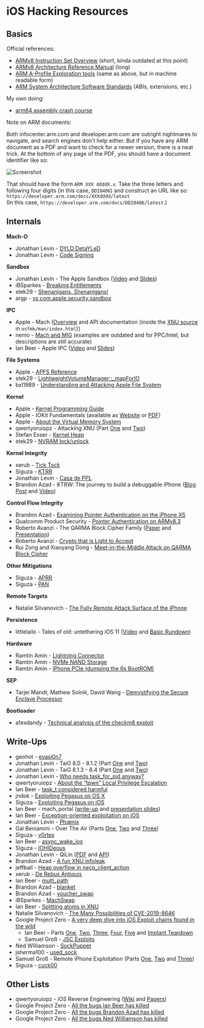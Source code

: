 # iOS Hacking Resources

## Basics

Official references:

- [ARMv8 Instruction Set Overview](https://www.element14.com/community/servlet/JiveServlet/previewBody/41836-102-1-229511/ARM.Reference_Manual.pdf) (short, kinda outdated at this point)
- [ARMv8 Architecture Reference Manual](https://developer.arm.com/docs/ddi0487/latest) (long)
- [ARM A-Profile Exploration tools](https://developer.arm.com/products/architecture/cpu-architecture/a-profile/exploration-tools) (same as above, but in machine readable form)
- [ARM System Architecture Software Standards](https://developer.arm.com/architectures/system-architectures/software-standards) (ABIs, extensions, etc.)

My own doing:

- [arm64 assembly crash course](https://github.com/Siguza/ios-resources/blob/master/bits/arm64.md)
<!-- TODO: something about memory regions and access permissions -->
<!-- TODO: something about C++ vtables -->
<!-- TODO: something about symbol stubs -->

Note on ARM documents:

Both infocenter.arm.com and developer.arm.com are outright nightmares to navigate, and search engines don't help either. But if you have any ARM document as a PDF and want to check for a newer version, there is a neat trick. At the bottom of any page of the PDF, you should have a document identifier like so:

![Screenshot](https://user-images.githubusercontent.com/1659374/60986368-9cc60100-a33f-11e9-8ee6-b7dd89f0231e.png)

That should have the form `ARM XXX ddddX.x`. Take the three letters and following four digits (in this case, `DDI0406`) and construct an URL like so:  
`https://developer.arm.com/docs/XXXdddd/latest`  
(In this case, `https://developer.arm.com/docs/DDI0406/latest`.)

## Internals

**Mach-O**

- Jonathan Levin - [DYLD DetaYLeD](http://www.newosxbook.com/articles/DYLD.html) <!-- Aug 2013 -->
- Jonathan Levin - [Code Signing](http://www.newosxbook.com/articles/CodeSigning.pdf) <!-- April 2015 -->

**Sandbox**

- Jonathan Levin - The Apple Sandbox ([Video](https://youtu.be/mG715HcDgO8) and [Slides](http://newosxbook.com/files/HITSB.pdf)) <!-- Sep 2016 -->
- iBSparkes - [Breaking Entitlements](https://sparkes.zone/blog/ios/2018/04/06/diving-into-the-kernel-entitlements.html) <!-- Apr 2018 -->
- stek29 - [Shenanigans, Shenanigans!](https://stek29.rocks/2018/12/11/shenanigans.html) <!-- Dec 2018 -->
- argp - [vs com.apple.security.sandbox](https://census-labs.com/media/sandbox-argp-csw2019-public.pdf) <!-- March 2019 -->

**IPC**

- Apple - Mach ([Overview](https://developer.apple.com/library/content/documentation/Darwin/Conceptual/KernelProgramming/Mach/Mach.html) and API documentation (inside the [XNU source](https://opensource.apple.com/tarballs/xnu/) in `osfmk/man/index.html`))
- nemo - [Mach and MIG](https://www.exploit-db.com/papers/13176/) (examples are outdated and for PPC/Intel, but descriptions are still accurate) <!-- 2006 -->
- Ian Beer - Apple IPC ([Video](https://vimeo.com/127859750) and [Slides](https://thecyberwire.com/events/docs/IanBeer_JSS_Slides.pdf)) <!-- May 2015 -->

**File Systems**

- Apple - [APFS Reference](https://developer.apple.com/support/apple-file-system/Apple-File-System-Reference.pdf)
- stek29 - [LightweightVolumeManager::\_mapForIO](https://stek29.rocks/2018/01/22/lwvm-mapforio.html) <!-- Jan 2018 -->
- bxl1989 - [Understanding and Attacking Apple File System](https://bxl1989.github.io/2019/01/17/apfs-remount.html) <!-- Jan 2019 -->

**Kernel**

- Apple - [Kernel Programming Guide](https://developer.apple.com/library/content/documentation/Darwin/Conceptual/KernelProgramming)
- Apple - IOKit Fundamentals (available as [Website](https://developer.apple.com/library/content/documentation/DeviceDrivers/Conceptual/IOKitFundamentals) or [PDF](http://citeseerx.ist.psu.edu/viewdoc/download?doi=10.1.1.693.3915&rep=rep1&type=pdf))
- Apple - [About the Virtual Memory System](https://developer.apple.com/library/content/documentation/Performance/Conceptual/ManagingMemory/Articles/AboutMemory.html)
- qwertyoruiopz - Attacking XNU (Part [One](https://web.archive.org/web/20160131061526/http://blog.qwertyoruiop.com/?p=38) and [Two](https://web.archive.org/web/20160131061526/http://blog.qwertyoruiop.com/?p=48)) <!-- July 2015 -->
- Stefan Esser - [Kernel Heap](http://gsec.hitb.org/materials/sg2016/D2%20-%20Stefan%20Esser%20-%20iOS%2010%20Kernel%20Heap%20Revisited.pdf) <!-- Aug 2016 -->
- stek29 - [NVRAM lock/unlock](https://stek29.rocks/2018/06/26/nvram.html) <!-- Jun 2018 -->

**Kernel Integrity**

- xerub - [Tick Tock](https://xerub.github.io/ios/kpp/2017/04/13/tick-tock.html)
- Siguza - [KTRR](https://siguza.github.io/KTRR/)
- Jonathan Levin - [Casa de PPL](http://newosxbook.com/articles/CasaDePPL.html)
- Brandon Azad - KTRW: The journey to build a debuggable iPhone ([Blog Post](https://googleprojectzero.blogspot.com/2019/10/ktrw-journey-to-build-debuggable-iphone.html) and [Video](https://media.ccc.de/v/36c3-10806-ktrw_the_journey_to_build_a_debuggable_iphone))

**Control Flow Integrity**

- Brandon Azad - [Examining Pointer Authentication on the iPhone XS](https://googleprojectzero.blogspot.com/2019/02/examining-pointer-authentication-on.html)
- Qualcomm Product Security - [Pointer Authentication on ARMv8.3](https://www.qualcomm.com/media/documents/files/whitepaper-pointer-authentication-on-armv8-3.pdf)
- Roberto Avanzi - The QARMA Block Cipher Family ([Paper](https://eprint.iacr.org/2016/444.pdf) and [Presentation](https://www.nuee.nagoya-u.ac.jp/labs/tiwata/fse2017/slides/05-02.pdf))
- Roberto Avanzi - [Crypto that is Light to Accept](http://tce.webee.eedev.technion.ac.il/wp-content/uploads/sites/8/2016/05/light-crypto-public-2016.04.20.pdf)
- Rui Zong and Xiaoyang Dong - [Meet-in-the-Middle Attack on QARMA Block Cipher](https://eprint.iacr.org/2016/1160.pdf)

**Other Mitigations**

- Siguza - [APRR](https://siguza.github.io/APRR/)
- Siguza - [PAN](https://siguza.github.io/PAN/)

**Remote Targets**

- Natalie Silvanovich - [The Fully Remote Attack Surface of the iPhone](https://googleprojectzero.blogspot.com/2019/08/the-fully-remote-attack-surface-of.html)

**Persistence**

- littlelailo - Tales of old: untethering iOS 11 ([Video](https://media.ccc.de/v/36c3-11034-tales_of_old_untethering_ios_11) and [Basic Rundown](https://github.com/JakeBlair420/Spice/blob/master/README.md))

**Hardware**

- Ramtin Amin - [Lightning Connector](http://ramtin-amin.fr/#tristar)
- Ramtin Amin - [NVMe NAND Storage](http://ramtin-amin.fr/#nvmepcie)
- Ramtin Amin - [iPhone PCIe (dumping the 6s BootROM)](http://ramtin-amin.fr/#nvmedma)

**SEP**

- Tarjei Mandt, Mathew Solnik, David Wang - [Demystifying the  Secure Enclave Processor](https://www.blackhat.com/docs/us-16/materials/us-16-Mandt-Demystifying-The-Secure-Enclave-Processor.pdf)

**Bootloader**

- a1exdandy - [Technical analysis of the checkm8 exploit](https://habr.com/en/company/dsec/blog/472762/)

## Write-Ups

- geohot - [evasi0n7](http://geohot.com/e7writeup.html)
- Jonathan Levin - TaiG 8.0 - 8.1.2 (Part [One](http://www.newosxbook.com/articles/TaiG.html) and [Two](http://www.newosxbook.com/articles/TaiG2.html))
- Jonathan Levin - TaiG 8.1.3 - 8.4 (Part [One](http://www.newosxbook.com/articles/28DaysLater.html) and [Two](http://www.newosxbook.com/articles/HIDeAndSeek.html))
- Jonathan Levin - [Who needs task_for_pid anyway?](http://newosxbook.com/articles/PST2.html)
- qwertyoruiopz - [About the “tpwn” Local Privilege Escalation](https://web.archive.org/web/20160131055957/http://blog.qwertyoruiop.com/?p=69)
- Ian Beer - [task_t considered harmful](https://googleprojectzero.blogspot.ch/2016/10/taskt-considered-harmful.html)
- jndok - [Exploiting Pegasus on OS X](https://jndok.github.io/2016/10/04/pegasus-writeup/)
- Siguza - [Exploiting Pegasus on iOS](https://siguza.github.io/cl0ver/)
- Ian Beer - mach_portal ([write-up](https://bugs.chromium.org/p/project-zero/issues/detail?id=965#c2) and [presentation slides](https://bugs.chromium.org/p/project-zero/issues/attachment?aid=280146&signed_aid=lcE7kSko3drFdbx2ApJb7A==))
- Ian Beer - [Exception-oriented exploitation on iOS](https://googleprojectzero.blogspot.ch/2017/04/exception-oriented-exploitation-on-ios.html)
- Jonathan Levin - [Phœnix](http://newosxbook.com/files/PhJB.pdf)
- Gal Beniamini - Over The Air (Parts [One](https://googleprojectzero.blogspot.ch/2017/09/over-air-vol-2-pt-1-exploiting-wi-fi.html), [Two](https://googleprojectzero.blogspot.ch/2017/10/over-air-vol-2-pt-2-exploiting-wi-fi.html) and [Three](https://googleprojectzero.blogspot.ch/2017/10/over-air-vol-2-pt-3-exploiting-wi-fi.html))
- Siguza - [v0rtex](https://siguza.github.io/v0rtex/)
- Ian Beer - [async_wake_ios](https://bugs.chromium.org/p/project-zero/issues/detail?id=1417#c3)
- Siguza - [IOHIDeous](https://siguza.github.io/IOHIDeous/)
- Jonathan Levin - QiLin ([PDF](http://newosxbook.com/QiLin/qilin.pdf) and [API](http://newosxbook.com/QiLin/))
- Brandon Azad - [A fun XNU infoleak](https://bazad.github.io/2018/03/a-fun-xnu-infoleak/)
- jeffball - [Heap overflow in necp_client_action](https://github.com/grimm-co/NotQuite0DayFriday/blob/master/2018.04.06-macos/notes.txt)
- xerub - [De Rebus Antiquis](https://xerub.github.io/ios/iboot/2018/05/10/de-rebus-antiquis.html)
- Ian Beer - [multi_path](https://bugs.chromium.org/p/project-zero/issues/detail?id=1558#c3)
- Brandon Azad - [blanket](https://github.com/bazad/blanket)
- Brandon Azad - [voucher_swap](https://googleprojectzero.blogspot.com/2019/01/voucherswap-exploiting-mig-reference.html)
- iBSparkes - [MachSwap](https://sparkes.zone/blog/ios/2019/04/30/machswap-ios-12-kernel-exploit.html)
- Ian Beer - [Splitting atoms in XNU](https://googleprojectzero.blogspot.com/2019/04/splitting-atoms-in-xnu.html)
- Natalie Silvanovich - [The Many Possibilities of CVE-2019-8646](https://googleprojectzero.blogspot.com/2019/08/the-many-possibilities-of-cve-2019-8646.html)
- Google Project Zero - [A very deep dive into iOS Exploit chains found in the wild](https://googleprojectzero.blogspot.com/2019/08/a-very-deep-dive-into-ios-exploit.html)
  - Ian Beer - Parts [One](https://googleprojectzero.blogspot.com/2019/08/in-wild-ios-exploit-chain-1.html), [Two](https://googleprojectzero.blogspot.com/2019/08/in-wild-ios-exploit-chain-2.html), [Three](https://googleprojectzero.blogspot.com/2019/08/in-wild-ios-exploit-chain-3.html), [Four](https://googleprojectzero.blogspot.com/2019/08/in-wild-ios-exploit-chain-4.html), [Five](https://googleprojectzero.blogspot.com/2019/08/in-wild-ios-exploit-chain-5.html) and [Implant Teardown](https://googleprojectzero.blogspot.com/2019/08/implant-teardown.html)
  - Samuel Groß - [JSC Exploits](https://googleprojectzero.blogspot.com/2019/08/jsc-exploits.html)
- Ned Williamson - [SockPuppet](https://googleprojectzero.blogspot.com/2019/12/sockpuppet-walkthrough-of-kernel.html)
- jsherma100 - [used_sock](https://jsherman212.github.io/used_sock/)
- Samuel Groß - Remote iPhone Exploitation (Parts [One](https://googleprojectzero.blogspot.com/2020/01/remote-iphone-exploitation-part-1.html), [Two](https://googleprojectzero.blogspot.com/2020/01/remote-iphone-exploitation-part-2.html) and [Three](https://googleprojectzero.blogspot.com/2020/01/remote-iphone-exploitation-part-3.html))
- Siguza - [cuck00](https://siguza.github.io/cuck00/)

## Other Lists

- qwertyoruiopz - iOS Reverse Engineering ([Wiki](https://github.com/kpwn/iOSRE/tree/master/wiki) and [Papers](https://github.com/kpwn/iOSRE/tree/master/resources/papers))
- Google Project Zero - [All the bugs Ian Beer has killed](https://bugs.chromium.org/p/project-zero/issues/list?can=1&q=reporter:ianbeer@google.com&sort=-closed&num=99999&colspec=ID%20Status%20Closed%20Reporter%20Methodology%20Summary)
- Google Project Zero - [All the bugs Brandon Azad has killed](https://bugs.chromium.org/p/project-zero/issues/list?can=1&q=reporter:bazad@google.com&sort=-closed&num=99999&colspec=ID%20Status%20Closed%20Reporter%20Methodology%20Summary)
- Google Project Zero - [All the bugs Ned Williamson has killed](https://bugs.chromium.org/p/project-zero/issues/list?can=1&q=reporter:nedwill@google.com&sort=-closed&num=99999&colspec=ID%20Status%20Closed%20Reporter%20Methodology%20Summary)
